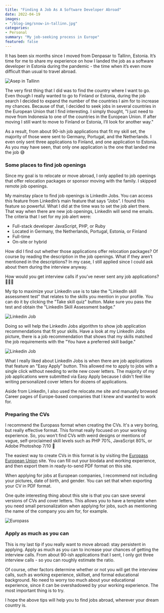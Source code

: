 ```yaml
---
title: "Finding A Job As A Software Developer Abroad"
date: 2022-04-19
images:
- "/blog-img/snow-in-tallinn.jpg"
categories:
- Personal
summary: "My job-seeking process in Europe"
featured: false
---
```


It has been six months since I moved from Denpasar to Tallinn, Estonia. It’s time for me to share my experience on how I landed the job as a software developer in Estonia during the pandemic - the time when it’s even more difficult than usual to travel abroad.

![Asep in Tallinn](/blog-img/snow-in-tallinn.jpg)

The very first thing that I did was to find the country where I want to go. Even though I really wanted to go to Finland or Estonia, during the job search I decided to expand the number of the countries I aim for to increase my chances. Because of that, I decided to seek jobs in several countries in the European Union that I find interesting. I simply thought, "I just need to move from Indonesia to one of the countries in the European Union. If after moving I still want to move to Finland or Estonia, I’ll look for another way."

As a result, from about 90-ish job applications that fit my skill set, the majority of those were sent to Germany, Portugal, and the Netherlands. I even only sent three applications to Finland, and one application to Estonia. As you may have seen, that only one application is the one that landed me the job 😅

### Some places to find job openings

Since my goal is to relocate or move abroad, I only applied to job openings that offer relocation packages or sponsor moving with the family. I skipped remote job openings.

My mainstay place to find job openings is LinkedIn Jobs. You can access this feature from LinkedIn’s main feature that says “Jobs”. I found this feature so powerful. What I did at the time was to set the job alert there. That way when there are new job openings, LinkedIn will send me emails. The criteria that I set for my job alert were:
- Full-stack developer JavaScript, PHP, or Ruby
- Located in Germany, the Netherlands, Portugal, Estonia, or Finland
- Full-time
- On-site or hybrid

How did I find out whether those applications offer relocation packages? Of course by reading the description in the job openings. What if they aren’t mentioned in the descriptions? In my case, I still applied since I could ask about them during the interview anyway.

How would you get interview calls if you’ve never sent any job applications? 🤷🏻‍♂️

My tip to maximize your LinkedIn use is to take the "LinkedIn skill assessment test" that relates to the skills you mention in your profile. You can do it by clicking the "Take skill quiz" button. Make sure you pass the test and obtain the "LinkedIn Skill Assessment badge."

![Linkedin Job](/blog-img/linkedin-skill-assesment.png)

Doing so will help the LinkedIn Jobs algorithm to show job application recommendations that fit your skills. Have a look at my LinkedIn Jobs picture, there is a job recommendation that shows that my skills matched the job requirements with the "You have a preferred skill badge."

![Linkedin Job](/blog-img/linkedin-job.png)
 
What I really liked about LinkedIn Jobs is when there are job applications that feature an "Easy Apply" button. This allowed me to apply to jobs with a single click without needing to write new cover letters. The majority of my job applications were submitted via Easy Apply because I didn't feel like writing personalized cover letters for dozens of applications.

Aside from LinkedIn, I also used the relocate.me site and manually browsed Career pages of Europe-based companies that I knew and wanted to work for.

### Preparing the CVs

I recommend the Europass format when creating the CVs. It's a very boring, but really effective format. This format really focused on your working experience. So, you won’t find CVs with weird designs or mentions of vague, self-proclaimed skill levels such as PHP 70%, JavaScript 80%, or Adobe Photoshop 7/10 🤪

The easiest way to create CVs in this format is by visiting the [Europass European Union](https://europa.eu/europass/en/create-europass-cv) site. You can fill out your biodata and working experience, and then export them in ready-to-send PDF format on this site.

When applying for jobs at European companies, I recommend not including your pictures, date of birth, and gender. You can set that when exporting your CV in PDF format.

One quite interesting thing about this site is that you can save several versions of CVs and cover letters. This allows you to have a template when you need small personalization when applying for jobs, such as mentioning the name of the company you aim for, for example.

![Europass](/blog-img/europass.jpg)

### Apply as much as you can

This is my last tip if you really want to move abroad: stay persistent in applying. Apply as much as you can to increase your chances of getting the interview calls. From about 90-ish applications that I sent, I only got three interview calls - so you can roughly estimate the ratio.

Of course, other factors determine whether or not you will get the interview calls, such as working experience, skillset, and formal educational background. No need to worry too much about your educational experience, since it can be overshadowed by your working experience. The most important thing is to try.

I hope the above tips will help you to find jobs abroad, wherever your dream country is. 
